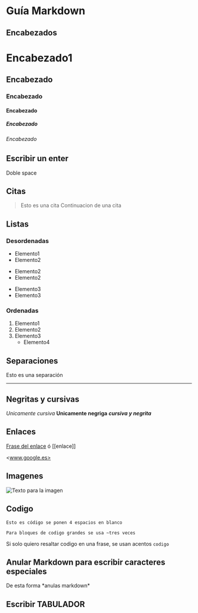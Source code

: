 # Guía Markdown

## Encabezados

# Encabezado1
## Encabezado
### Encabezado
#### Encabezado
##### Encabezado
###### Encabezado

## Escribir un enter
Doble space

## Citas
> Esto es una cita
> Continuacion de una cita


## Listas
### Desordenadas
- Elemento1
- Elemento2
* Elemento2
* Elemento2
+ Elemento3
+ Elemento3

### Ordenadas
1. Elemento1
2. Elemento2
3. Elemento3
	- Elemento4

## Separaciones
Esto es una separación
___

## Negritas y cursivas
*Unicamente cursiva*
**Unicamente negriga**
***cursiva y negrita***


## Enlaces
[Frase del enlace](www.google.es"Title") ó [[enlace]]

<www.google.es>

## Imagenes
![Texto para la imagen](www.google.asdasd.jpg)

## Codigo
    Esto es código se ponen 4 espacios en blanco
~~~
Para bloques de codigo grandes se usa ~tres veces
~~~
Si solo quiero resaltar codigo en una frase, se usan acentos `codigo`

## Anular Markdown para escribir caracteres especiales
De esta forma \*anulas markdown*

## Escribir TABULADOR
&emsp;
